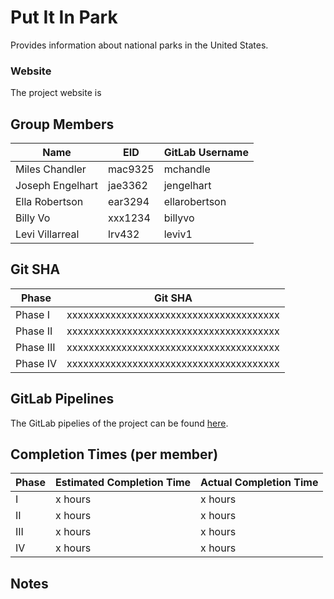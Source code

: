 # Put It In Park

Provides information about national parks in the United States.

### Website
The project website is

## Group Members
| Name  | EID | GitLab Username |
| ------------- | ------------- | ------------- |
| Miles Chandler | mac9325 | mchandle |
| Joseph Engelhart | jae3362 | jengelhart |
| Ella Robertson | ear3294 | ellarobertson |
| Billy Vo | xxx1234 | billyvo |
| Levi Villarreal | lrv432  | leviv1 |

## Git SHA
| Phase | Git SHA |
| ------------- | ------------- |
| Phase I | xxxxxxxxxxxxxxxxxxxxxxxxxxxxxxxxxxxxxxx |
| Phase II | xxxxxxxxxxxxxxxxxxxxxxxxxxxxxxxxxxxxxxx |
| Phase III | xxxxxxxxxxxxxxxxxxxxxxxxxxxxxxxxxxxxxxx |
| Phase IV | xxxxxxxxxxxxxxxxxxxxxxxxxxxxxxxxxxxxxxx |

## GitLab Pipelines

The GitLab pipelies of the project can be found [here](https://gitlab.com/leviv1/putitinpark/pipelines).

## Completion Times (per member)
| Phase | Estimated Completion Time | Actual Completion Time |
| ------------- | ------------- | ------------- |
| I | x hours | x hours |
| II | x hours | x hours |
| III | x hours | x hours |
| IV | x hours | x hours |

## Notes
